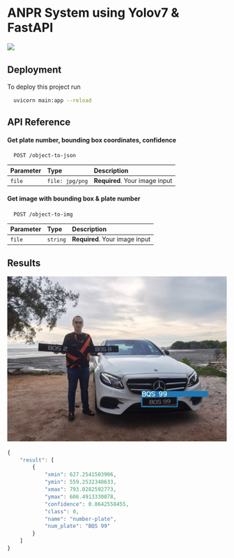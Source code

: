 # ANPR System using Yolov7 & FastAPI

![](https://github.com/Willissarino/anpr_yolov7_fastAPI/blob/master/results/test.gif)


## Deployment

To deploy this project run

```bash
  uvicorn main:app --reload
```


## API Reference

#### Get plate number, bounding box coordinates, confidence

````http
  POST /object-to-json
````

| Parameter | Type     | Description                |
| :-------- | :------- | :------------------------- |
| ``file`` |``file: jpg/png`` | **Required**. Your image input|

#### Get image with bounding box & plate number

````http
  POST /object-to-img
````

| Parameter | Type     | Description                       |
| :-------- | :------- | :-------------------------------- |
| `file`      | `string` | **Required**. Your image input |

## Results

![Alt text](results/test.jpg?raw=true "Title")
```javascript
{
    "result": [
        {
            "xmin": 627.2541503906,
            "ymin": 559.2532348633,
            "xmax": 793.0282592773,
            "ymax": 606.4913330078,
            "confidence": 0.8642558455,
            "class": 0,
            "name": "number-plate",
            "num_plate": "BQS 99"
        }
    ]
}
```
